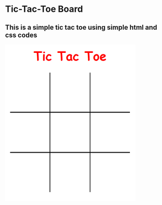 # Tic-Tac-Toe Board
## This is a simple tic tac toe using simple html and css codes  
![](grid.png)

